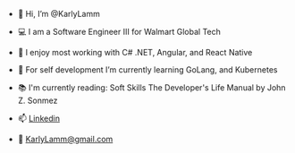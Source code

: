 - 👋 Hi, I’m @KarlyLamm 
- 💻 I am a Software Engineer III for Walmart Global Tech
- 👀 I enjoy most working with C# .NET, Angular, and React Native
- 🌱 For self development I’m currently learning GoLang, and Kubernetes
- 📚 I'm currently reading: Soft Skills The Developer's Life Manual by John Z. Sonmez
- 📫 [Linkedin](https://www.linkedin.com/in/karly-lamm-0289a9141/) 

- 📧 KarlyLamm@gmail.com

<!---
KarlyLamm/KarlyLamm is a ✨ special ✨ repository because its `README.md` (this file) appears on your GitHub profile.
You can click the Preview link to take a look at your changes.
--->

